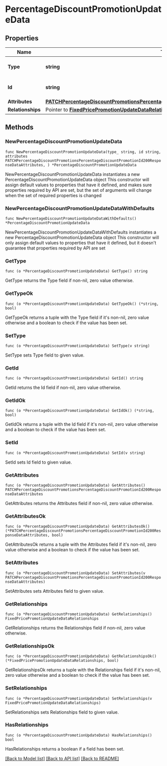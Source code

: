 # PercentageDiscountPromotionUpdateData

## Properties

Name | Type | Description | Notes
------------ | ------------- | ------------- | -------------
**Type** | **string** | The resource&#39;s type | [default to "percentage_discount_promotions"]
**Id** | **string** | The resource&#39;s id | 
**Attributes** | [**PATCHPercentageDiscountPromotionsPercentageDiscountPromotionId200ResponseDataAttributes**](PATCHPercentageDiscountPromotionsPercentageDiscountPromotionId200ResponseDataAttributes.md) |  | 
**Relationships** | Pointer to [**FixedPricePromotionUpdateDataRelationships**](FixedPricePromotionUpdateDataRelationships.md) |  | [optional] 

## Methods

### NewPercentageDiscountPromotionUpdateData

`func NewPercentageDiscountPromotionUpdateData(type_ string, id string, attributes PATCHPercentageDiscountPromotionsPercentageDiscountPromotionId200ResponseDataAttributes, ) *PercentageDiscountPromotionUpdateData`

NewPercentageDiscountPromotionUpdateData instantiates a new PercentageDiscountPromotionUpdateData object
This constructor will assign default values to properties that have it defined,
and makes sure properties required by API are set, but the set of arguments
will change when the set of required properties is changed

### NewPercentageDiscountPromotionUpdateDataWithDefaults

`func NewPercentageDiscountPromotionUpdateDataWithDefaults() *PercentageDiscountPromotionUpdateData`

NewPercentageDiscountPromotionUpdateDataWithDefaults instantiates a new PercentageDiscountPromotionUpdateData object
This constructor will only assign default values to properties that have it defined,
but it doesn't guarantee that properties required by API are set

### GetType

`func (o *PercentageDiscountPromotionUpdateData) GetType() string`

GetType returns the Type field if non-nil, zero value otherwise.

### GetTypeOk

`func (o *PercentageDiscountPromotionUpdateData) GetTypeOk() (*string, bool)`

GetTypeOk returns a tuple with the Type field if it's non-nil, zero value otherwise
and a boolean to check if the value has been set.

### SetType

`func (o *PercentageDiscountPromotionUpdateData) SetType(v string)`

SetType sets Type field to given value.


### GetId

`func (o *PercentageDiscountPromotionUpdateData) GetId() string`

GetId returns the Id field if non-nil, zero value otherwise.

### GetIdOk

`func (o *PercentageDiscountPromotionUpdateData) GetIdOk() (*string, bool)`

GetIdOk returns a tuple with the Id field if it's non-nil, zero value otherwise
and a boolean to check if the value has been set.

### SetId

`func (o *PercentageDiscountPromotionUpdateData) SetId(v string)`

SetId sets Id field to given value.


### GetAttributes

`func (o *PercentageDiscountPromotionUpdateData) GetAttributes() PATCHPercentageDiscountPromotionsPercentageDiscountPromotionId200ResponseDataAttributes`

GetAttributes returns the Attributes field if non-nil, zero value otherwise.

### GetAttributesOk

`func (o *PercentageDiscountPromotionUpdateData) GetAttributesOk() (*PATCHPercentageDiscountPromotionsPercentageDiscountPromotionId200ResponseDataAttributes, bool)`

GetAttributesOk returns a tuple with the Attributes field if it's non-nil, zero value otherwise
and a boolean to check if the value has been set.

### SetAttributes

`func (o *PercentageDiscountPromotionUpdateData) SetAttributes(v PATCHPercentageDiscountPromotionsPercentageDiscountPromotionId200ResponseDataAttributes)`

SetAttributes sets Attributes field to given value.


### GetRelationships

`func (o *PercentageDiscountPromotionUpdateData) GetRelationships() FixedPricePromotionUpdateDataRelationships`

GetRelationships returns the Relationships field if non-nil, zero value otherwise.

### GetRelationshipsOk

`func (o *PercentageDiscountPromotionUpdateData) GetRelationshipsOk() (*FixedPricePromotionUpdateDataRelationships, bool)`

GetRelationshipsOk returns a tuple with the Relationships field if it's non-nil, zero value otherwise
and a boolean to check if the value has been set.

### SetRelationships

`func (o *PercentageDiscountPromotionUpdateData) SetRelationships(v FixedPricePromotionUpdateDataRelationships)`

SetRelationships sets Relationships field to given value.

### HasRelationships

`func (o *PercentageDiscountPromotionUpdateData) HasRelationships() bool`

HasRelationships returns a boolean if a field has been set.


[[Back to Model list]](../README.md#documentation-for-models) [[Back to API list]](../README.md#documentation-for-api-endpoints) [[Back to README]](../README.md)


